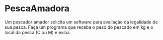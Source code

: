 # PescaAmadora
Um pescador amador solicita um software para avaliação da legalidade de sua pesca. Faça um programa que receba o peso do pescado em kg e o local da pesca (C ou M) e exiba
